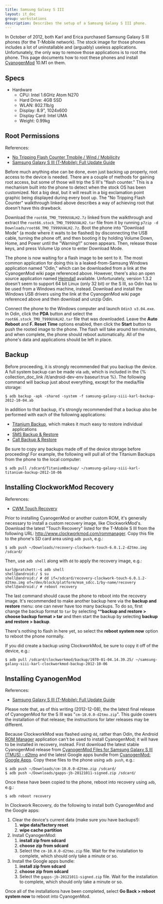 ```yaml
---
title: Samsung Galaxy S III
layout: it_doc
group: workstations
description: Describes the setup of a Samsung Galaxy S III phone.
---
```


In October of 2012, both Karl and Erica purchased Samsung Galaxy S III phones (for the T-Mobile network). The stock image for those phones includes a lot of uninstallable and (arguably) useless applications. Unfortunately, the only way to remove those applications is to root the phone. This page documents how to root these phones and install [CyanogenMod](http://www.cyanogenmod.com/) 10.M1 on them.


## Specs

* Hardware
    * CPU: Intel 1.6GHz Atom N270
    * Hard Drive: 4GB SSD
    * WLAN: 802.11b/g
    * Display: 8.9", 1024x600
    * Display Card: Intel UMA
    * Weight: 0.99kg


## Root Permissions

References:

* [No Tripping Flash Counter Tmobile / Wind / Mobilicity](http://forum.xda-developers.com/showthread.php?t=1771687)
* [Samsung Galaxy S III (T-Mobile): Full Update Guide](http://wiki.cyanogenmod.com/wiki/Samsung_Galaxy_S_III_%28T-Mobile%29:_Full_Update_Guide)

Before much anything else can be done, even just backing up properly, root access to the device is needed. There are a couple of methods for gaining root access, but some of those will trip the S III's "flash counter." This is a mechanism built into the phone to detect when the stock OS has been customized. Not a big deal, but it will result in a big exclamation point graphic being displayed during every boot up. The "No Tripping Flash Counter" walkthrough linked above describes a way of achieving root that doesn't have this drawback.

Download the `root66_TMO_T999UVALH2.7z` linked from the walkthrough and extract the `root66.stock_TMO_T999UVALH2.tar` file from it by running `p7zip -d Downloads/root66_TMO_T999UVALH2.7z`. Boot the phone into "Download Mode" (a mode where it waits to be flashed) by disconnecting the USB cable, turning the phone off, and then booting it by holding Volume Down, Home, and Power until the "Warning!!" screen appears. Then, release those keys, and press Volume Up once to enter Download Mode.

The phone is now waiting for a flash image to be sent to it. The most common application for doing this is a leaked-from-Samsung Windows application named "Odin," which can be downloaded from a link at the CyanogenMod wiki page referenced above. However, there's also an open source application named [Heimdall](http://www.glassechidna.com.au/products/heimdall/) available. Unfortunately, version 1.3.2 doesn't seem to support 64 bit Linux (only 32 bit) or the S III, so Odin has to be used from a Windows machine, instead. Download and install the Windows USB drivers using the link at the CyanogenMod wiki page referenced above and then download and unzip Odin.

Connect the phone to the Windows computer and launch `Odin3 v3.04.exe`. In Odin, click the **PDA** button and select the `root66.stock_TMO_T999UVALH2.tar` file that was downloaded. Leave the **Auto Reboot** and **F. Reset Time** options enabled, then click the **Start** button to push the rooted image to the phone. The flash will take around ten minutes, and when complete, the phone should reboot automatically. All of the phone's data and applications should be left in place.


## Backup

Before proceeding, it is strongly recommended that you backup the device. A full system backup can be made via `adb`, which is included in the {% collection_doc_link /it/android-dev-env baseurl:true %}. The following command will backup just about everything, except for the media/file storage:

    $ adb backup -apk -shared -system -f samsung-galaxy-siii-karl-backup-2012-10-04.ab

In addition to that backup, it's strongly recommended that a backup also be performed with each of the following applications:

* [Titanium Backup](http://matrixrewriter.com/android/), which makes it much easy to restore individual applications
* [SMS Backup & Restore](http://market.android.com/details?id=com.riteshsahu.SMSBackupRestore)
* [Call Backup & Restore](http://market.android.com/details?id=com.riteshsahu.CallLogBackupRestore)

Be sure to copy any backups made off of the device storage before proceeding! For example, the following will pull all of the Titanium Backups from the phone to the local computer:

    $ adb pull /sdcard/TitaniumBackup/ ~/samsung-galaxy-siii-karl-titanium-backup-2012-10-06


## Installing ClockworkMod Recovery

References:

* [CWM Touch Recovery](http://forum.xda-developers.com/showthread.php?t=1766552)

Prior to installing CyanogenMod or another custom ROM, it's generally necessary to install a custom recovery image, like ClockworkMod's. Download the latest "Touch Recovery" listed for the T-Mobile S III from the following URL: <http://www.clockworkmod.com/rommanager>. Copy this file to the phone's SD card area using `adb push`, e.g.:

    $ adb push ~/Downloads/recovery-clockwork-touch-6.0.1.2-d2tmo.img /sdcard/

Then, use `adb shell` along with `dd` to apply the recovery image, e.g.:

    karl@pratchett:~$ adb shell
    shell@android:/ $ su
    shell@android:/ # dd if=/sdcard/recovery-clockwork-touch-6.0.1.2-d2tmo.img of=/dev/block/platform/msm_sdcc.1/by-name/recovery
    shell@android:/ # reboot recovery

The last command should cause the phone to reboot into the recovery image. It's recommended to make another backup here via the **backup and restore** menu: one can never have too many backups. To do so, first change the backup format to `tar` by selecting ****backup and restore > choose backup format > tar** and then start the backup by selecting **backup and restore > backup**.

There's nothing to flash in here yet, so select the **reboot system now** option to reboot the phone normally.

If you did create a backup using ClockworkMod, be sure to copy it off of the device, e.g.:

    $ adb pull /sdcard/clockworkmod/backup/1970-01-04.14.39.25/ ~/samsung-galaxy-siii-karl-clockworkmod-backup-2012-10-06


## Installing CyanogenMod

References:

* [Samsung Galaxy S III (T-Mobile): Full Update Guide](http://wiki.cyanogenmod.com/wiki/Samsung_Galaxy_S_III_%28T-Mobile%29:_Full_Update_Guide)

Please note that, as of this writing (2012-12-08), the the latest final release of CyanogenMod for the S III was "`cm-10.0.0-d2tmo.zip`". This guide covers the installation of that release; the instructions for later releases may be different.

Because ClockworkMod was flashed using `dd`, rather than Odin, the Android [ROM Manager](https://play.google.com/store/apps/details?id=com.koushikdutta.rommanager&hl=en) application can't be used to install CyanogenMod; it will have to be installed in recovery, instead. First download the latest stable CyanogenMod release from [CyanogenMod Files for Samsung Galaxy S III (TMUS) - d2tmo](http://download.cyanogenmod.com/?device=d2tmo&type=) and the latest Google apps bundle from [CyanogenMod: Google Apps](http://wiki.cyanogenmod.com/wiki/Latest_Version#Google_Apps). Copy these files to the phone using `adb push`, e.g.:

    $ adb push ~/Downloads/cm-10.0.0-d2tmo.zip /sdcard/
    $ adb push ~/Downloads/gapps-jb-20121011-signed.zip /sdcard/

Once these have been copied to the phone, reboot into recovery using `adb`, e.g.:

    $ adb reboot recovery

In Clockwork Recovery, do the following to install both CyanogenMod and the Google apps:

1. Clear the device's current data (make sure you have backups!):
    1. **wipe data/factory reset**
    1. **wipe cache partition**
1. Install CyanogenMod:
    1. **install zip from sdcard**
    1. **choose zip from sdcard**
    1. Select the `cm-10.0.0-d2tmo.zip` file. Wait for the installation to complete, which should only take a minute or so.
1. Install the Google apps bundle:
    1. **install zip from sdcard**
    1. **choose zip from sdcard**
    1. Select the `gapps-jb-20121011-signed.zip` file. Wait for the installation to complete, which should only take a minute or so.

Once all of the installations have been completed, select **Go Back > reboot system now** to reboot into CyanogenMod.

